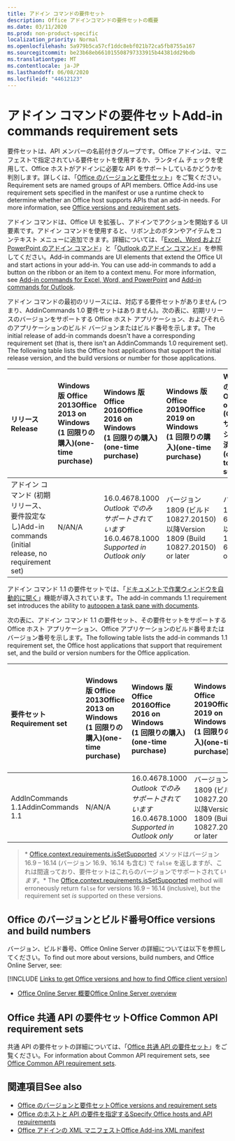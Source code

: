 ```yaml
---
title: アドイン コマンドの要件セット
description: Office アドインコマンドの要件セットの概要
ms.date: 03/11/2020
ms.prod: non-product-specific
localization_priority: Normal
ms.openlocfilehash: 5a979b5ca57cf1ddc8ebf021b72ca5fb8755a167
ms.sourcegitcommit: be23b68eb661015508797333915b44381dd29bdb
ms.translationtype: MT
ms.contentlocale: ja-JP
ms.lasthandoff: 06/08/2020
ms.locfileid: "44612123"
---
```

# <a name="add-in-commands-requirement-sets"></a><span data-ttu-id="a6cfe-103">アドイン コマンドの要件セット</span><span class="sxs-lookup"><span data-stu-id="a6cfe-103">Add-in commands requirement sets</span></span>

<span data-ttu-id="a6cfe-p101">要件セットは、API メンバーの名前付きグループです。Office アドインは、マニフェストで指定されている要件セットを使用するか、ランタイム チェックを使用して、Office ホストがアドインに必要な API をサポートしているかどうかを判別します。詳しくは、「[Office のバージョンと要件セット](../../develop/office-versions-and-requirement-sets.md)」をご覧ください。</span><span class="sxs-lookup"><span data-stu-id="a6cfe-p101">Requirement sets are named groups of API members. Office Add-ins use requirement sets specified in the manifest or use a runtime check to determine whether an Office host supports APIs that an add-in needs. For more information, see [Office versions and requirement sets](../../develop/office-versions-and-requirement-sets.md).</span></span>

<span data-ttu-id="a6cfe-p102">アドイン コマンドは、Office UI を拡張し、アドインでアクションを開始する UI 要素です。アドイン コマンドを使用すると、リボン上のボタンやアイテムをコンテキスト メニューに追加できます。詳細については、「[Excel、Word および PowerPoint のアドイン コマンド](../../design/add-in-commands.md)」と「[Outlook のアドイン コマンド](../../outlook/add-in-commands-for-outlook.md)」を参照してください。</span><span class="sxs-lookup"><span data-stu-id="a6cfe-p102">Add-in commands are UI elements that extend the Office UI and start actions in your add-in. You can use add-in commands to add a button on the ribbon or an item to a context menu. For more information, see [Add-in commands for Excel, Word, and PowerPoint](../../design/add-in-commands.md) and [Add-in commands for Outlook](../../outlook/add-in-commands-for-outlook.md).</span></span>

<span data-ttu-id="a6cfe-p103">アドイン コマンドの最初のリリースには、対応する要件セットがありません (つまり、AddinCommands 1.0 要件セットはありません)。次の表に、初期リリースのバージョンをサポートする Office ホスト アプリケーション、およびそれらのアプリケーションのビルド バージョンまたはビルド番号を示します。</span><span class="sxs-lookup"><span data-stu-id="a6cfe-p103">The initial release of add-in commands doesn't have a corresponding requirement set (that is, there isn't an AddinCommands 1.0 requirement set). The following table lists the Office host applications that support the initial release version, and the build versions or number for those applications.</span></span>  

| <span data-ttu-id="a6cfe-112">リリース</span><span class="sxs-lookup"><span data-stu-id="a6cfe-112">Release</span></span>   |  <span data-ttu-id="a6cfe-113">Windows 版 Office 2013</span><span class="sxs-lookup"><span data-stu-id="a6cfe-113">Office 2013 on Windows</span></span><br><span data-ttu-id="a6cfe-114">(1 回限りの購入)</span><span class="sxs-lookup"><span data-stu-id="a6cfe-114">(one-time purchase)</span></span> | <span data-ttu-id="a6cfe-115">Windows 版 Office 2016</span><span class="sxs-lookup"><span data-stu-id="a6cfe-115">Office 2016 on Windows</span></span><br><span data-ttu-id="a6cfe-116">(1 回限りの購入)</span><span class="sxs-lookup"><span data-stu-id="a6cfe-116">(one-time purchase)</span></span> | <span data-ttu-id="a6cfe-117">Windows 版 Office 2019</span><span class="sxs-lookup"><span data-stu-id="a6cfe-117">Office 2019 on Windows</span></span><br><span data-ttu-id="a6cfe-118">(1 回限りの購入)</span><span class="sxs-lookup"><span data-stu-id="a6cfe-118">(one-time purchase)</span></span> | <span data-ttu-id="a6cfe-119">Windows での Office</span><span class="sxs-lookup"><span data-stu-id="a6cfe-119">Office on Windows</span></span><br><span data-ttu-id="a6cfe-120">(Office 365 サブスクリプションに接続済み)</span><span class="sxs-lookup"><span data-stu-id="a6cfe-120">(connected to Office 365 subscription)</span></span>   |  <span data-ttu-id="a6cfe-121">Office on iPad</span><span class="sxs-lookup"><span data-stu-id="a6cfe-121">Office on iPad</span></span><br><span data-ttu-id="a6cfe-122">(Office 365 サブスクリプションに接続済み)</span><span class="sxs-lookup"><span data-stu-id="a6cfe-122">(connected to Office 365 subscription)</span></span>  |  <span data-ttu-id="a6cfe-123">Office on Mac</span><span class="sxs-lookup"><span data-stu-id="a6cfe-123">Office on Mac</span></span><br><span data-ttu-id="a6cfe-124">(Office 365 サブスクリプションに接続)</span><span class="sxs-lookup"><span data-stu-id="a6cfe-124">(connected to Office 365 subscription)</span></span>  | <span data-ttu-id="a6cfe-125">Office on the web</span><span class="sxs-lookup"><span data-stu-id="a6cfe-125">Office on the web</span></span>  |
|:-----|:-----|:-----|:-----|:-----|:-----|:-----|:-----|
| <span data-ttu-id="a6cfe-126">アドイン コマンド (初期リリース、要件設定なし)</span><span class="sxs-lookup"><span data-stu-id="a6cfe-126">Add-in commands (initial release, no requirement set)</span></span> | <span data-ttu-id="a6cfe-127">N/A</span><span class="sxs-lookup"><span data-stu-id="a6cfe-127">N/A</span></span> | <span data-ttu-id="a6cfe-128">16.0.4678.1000 *Outlook でのみサポートされています*</span><span class="sxs-lookup"><span data-stu-id="a6cfe-128">16.0.4678.1000 *Supported in Outlook only*</span></span> | <span data-ttu-id="a6cfe-129">バージョン 1809 (ビルド 10827.20150) 以降</span><span class="sxs-lookup"><span data-stu-id="a6cfe-129">Version 1809 (Build 10827.20150) or later</span></span> |<span data-ttu-id="a6cfe-130">バージョン 1603 (ビルド 6769.0000) 以降</span><span class="sxs-lookup"><span data-stu-id="a6cfe-130">Version 1603 (Build 6769.0000) or later</span></span> | <span data-ttu-id="a6cfe-131">該当なし</span><span class="sxs-lookup"><span data-stu-id="a6cfe-131">N/A</span></span> | <span data-ttu-id="a6cfe-132">15.33 以降</span><span class="sxs-lookup"><span data-stu-id="a6cfe-132">15.33 or later</span></span>| <span data-ttu-id="a6cfe-133">2016 年 1 月</span><span class="sxs-lookup"><span data-stu-id="a6cfe-133">January 2016</span></span> |

<span data-ttu-id="a6cfe-134">アドイン コマンド 1.1 の要件セットでは、「[ドキュメントで作業ウィンドウを自動的に開く](../../develop/automatically-open-a-task-pane-with-a-document.md)」機能が導入されています。</span><span class="sxs-lookup"><span data-stu-id="a6cfe-134">The add-in commands 1.1 requirement set introduces the ability to [autoopen a task pane with documents](../../develop/automatically-open-a-task-pane-with-a-document.md).</span></span>

<span data-ttu-id="a6cfe-135">次の表に、アドイン コマンド 1.1 の要件セット、その要件セットをサポートする Office ホスト アプリケーション、Office アプリケーションのビルド番号またはバージョン番号を示します。</span><span class="sxs-lookup"><span data-stu-id="a6cfe-135">The following table lists the add-in commands 1.1 requirement set, the Office host applications that support that requirement set, and the build or version numbers for the Office application.</span></span>

|  <span data-ttu-id="a6cfe-136">要件セット</span><span class="sxs-lookup"><span data-stu-id="a6cfe-136">Requirement set</span></span>  |  <span data-ttu-id="a6cfe-137">Windows 版 Office 2013</span><span class="sxs-lookup"><span data-stu-id="a6cfe-137">Office 2013 on Windows</span></span><br><span data-ttu-id="a6cfe-138">(1 回限りの購入)</span><span class="sxs-lookup"><span data-stu-id="a6cfe-138">(one-time purchase)</span></span> | <span data-ttu-id="a6cfe-139">Windows 版 Office 2016</span><span class="sxs-lookup"><span data-stu-id="a6cfe-139">Office 2016 on Windows</span></span><br><span data-ttu-id="a6cfe-140">(1 回限りの購入)</span><span class="sxs-lookup"><span data-stu-id="a6cfe-140">(one-time purchase)</span></span> | <span data-ttu-id="a6cfe-141">Windows 版 Office 2019</span><span class="sxs-lookup"><span data-stu-id="a6cfe-141">Office 2019 on Windows</span></span><br><span data-ttu-id="a6cfe-142">(1 回限りの購入)</span><span class="sxs-lookup"><span data-stu-id="a6cfe-142">(one-time purchase)</span></span> | <span data-ttu-id="a6cfe-143">Windows での Office</span><span class="sxs-lookup"><span data-stu-id="a6cfe-143">Office on Windows</span></span><br><span data-ttu-id="a6cfe-144">(Office 365 サブスクリプションに接続済み)</span><span class="sxs-lookup"><span data-stu-id="a6cfe-144">(connected to Office 365 subscription)</span></span>   |  <span data-ttu-id="a6cfe-145">Office on iPad</span><span class="sxs-lookup"><span data-stu-id="a6cfe-145">Office on iPad</span></span><br><span data-ttu-id="a6cfe-146">(Office 365 サブスクリプションに接続済み)</span><span class="sxs-lookup"><span data-stu-id="a6cfe-146">(connected to Office 365 subscription)</span></span>  |  <span data-ttu-id="a6cfe-147">Office on Mac</span><span class="sxs-lookup"><span data-stu-id="a6cfe-147">Office on Mac</span></span><br><span data-ttu-id="a6cfe-148">(Office 365 サブスクリプションに接続)</span><span class="sxs-lookup"><span data-stu-id="a6cfe-148">(connected to Office 365 subscription)</span></span>  | <span data-ttu-id="a6cfe-149">Office on the web</span><span class="sxs-lookup"><span data-stu-id="a6cfe-149">Office on the web</span></span>  |  
|:-----|:-----|:-----|:-----|:-----|:-----|:-----|:-----|
| <span data-ttu-id="a6cfe-150">AddInCommands 1.1</span><span class="sxs-lookup"><span data-stu-id="a6cfe-150">AddinCommands 1.1</span></span>  | <span data-ttu-id="a6cfe-151">N/A</span><span class="sxs-lookup"><span data-stu-id="a6cfe-151">N/A</span></span> | <span data-ttu-id="a6cfe-152">16.0.4678.1000 *Outlook でのみサポートされています*</span><span class="sxs-lookup"><span data-stu-id="a6cfe-152">16.0.4678.1000 *Supported in Outlook only*</span></span>  | <span data-ttu-id="a6cfe-153">バージョン 1809 (ビルド 10827.20150) 以降</span><span class="sxs-lookup"><span data-stu-id="a6cfe-153">Version 1809 (Build 10827.20150) or later</span></span> | <span data-ttu-id="a6cfe-154">バージョン 1705 (ビルド 8121.1000) 以降</span><span class="sxs-lookup"><span data-stu-id="a6cfe-154">Version 1705 (Build 8121.1000) or later</span></span> | <span data-ttu-id="a6cfe-155">N/A</span><span class="sxs-lookup"><span data-stu-id="a6cfe-155">N/A</span></span> | <span data-ttu-id="a6cfe-156">15.34 以降\*</span><span class="sxs-lookup"><span data-stu-id="a6cfe-156">15.34 or later\*</span></span>| <span data-ttu-id="a6cfe-157">2017 年 5 月</span><span class="sxs-lookup"><span data-stu-id="a6cfe-157">May 2017</span></span> |

><span data-ttu-id="a6cfe-158">\* [Office.context.requirements.isSetSupported](/javascript/api/office/office.requirementsetsupport#issetsupported-name--minversion-) メソッドはバージョン 16.9 &ndash; 16.14 (バージョン 16.9、16.14 も含む) で `false` を返しますが、これは間違っており、要件セットはこれらのバージョンでサポートされて*います*。</span><span class="sxs-lookup"><span data-stu-id="a6cfe-158">\* The [Office.context.requirements.isSetSupported](/javascript/api/office/office.requirementsetsupport#issetsupported-name--minversion-) method will erroneously return `false` for versions 16.9 &ndash; 16.14 (inclusive), but the requirement set *is* supported on these versions.</span></span>

## <a name="office-versions-and-build-numbers"></a><span data-ttu-id="a6cfe-159">Office のバージョンとビルド番号</span><span class="sxs-lookup"><span data-stu-id="a6cfe-159">Office versions and build numbers</span></span>

<span data-ttu-id="a6cfe-160">バージョン、ビルド番号、Office Online Server の詳細については以下を参照してください。</span><span class="sxs-lookup"><span data-stu-id="a6cfe-160">To find out more about versions, build numbers, and Office Online Server, see:</span></span>

[!INCLUDE [Links to get Office versions and how to find Office client version](../../includes/links-get-office-versions-builds.md)]
- [<span data-ttu-id="a6cfe-161">Office Online Server 概要</span><span class="sxs-lookup"><span data-stu-id="a6cfe-161">Office Online Server overview</span></span>](/officeonlineserver/office-online-server-overview)

## <a name="office-common-api-requirement-sets"></a><span data-ttu-id="a6cfe-162">Office 共通 API の要件セット</span><span class="sxs-lookup"><span data-stu-id="a6cfe-162">Office Common API requirement sets</span></span>

<span data-ttu-id="a6cfe-163">共通 API の要件セットの詳細については、「[Office 共通 API の要件セット](office-add-in-requirement-sets.md)」をご覧ください。</span><span class="sxs-lookup"><span data-stu-id="a6cfe-163">For information about Common API requirement sets, see [Office Common API requirement sets](office-add-in-requirement-sets.md).</span></span>

## <a name="see-also"></a><span data-ttu-id="a6cfe-164">関連項目</span><span class="sxs-lookup"><span data-stu-id="a6cfe-164">See also</span></span>

- [<span data-ttu-id="a6cfe-165">Office のバージョンと要件セット</span><span class="sxs-lookup"><span data-stu-id="a6cfe-165">Office versions and requirement sets</span></span>](../../develop/office-versions-and-requirement-sets.md)
- [<span data-ttu-id="a6cfe-166">Office のホストと API の要件を指定する</span><span class="sxs-lookup"><span data-stu-id="a6cfe-166">Specify Office hosts and API requirements</span></span>](../../develop/specify-office-hosts-and-api-requirements.md)
- [<span data-ttu-id="a6cfe-167">Office アドインの XML マニフェスト</span><span class="sxs-lookup"><span data-stu-id="a6cfe-167">Office Add-ins XML manifest</span></span>](../../develop/add-in-manifests.md)
